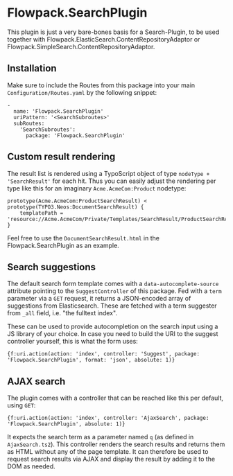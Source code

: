 # Flowpack.SearchPlugin

This plugin is just a very bare-bones basis for a Search-Plugin, to be used together with
Flowpack.ElasticSearch.ContentRepositoryAdaptor or Flowpack.SimpleSearch.ContentRepositoryAdaptor.

## Installation

Make sure to include the Routes from this package into your main `Configuration/Routes.yaml` by the following snippet:

    -
      name: 'Flowpack.SearchPlugin'
      uriPattern: '<SearchSubroutes>'
      subRoutes:
        'SearchSubroutes':
          package: 'Flowpack.SearchPlugin'

## Custom result rendering

The result list is rendered using a TypoScript object of type `nodeType + 'SearchResult'` for each hit.
Thus you can easily adjust the rendering per type like this for an imaginary `Acme.AcmeCom:Product` nodetype:

    prototype(Acme.AcmeCom:ProductSearchResult) < prototype(TYPO3.Neos:DocumentSearchResult) {
        templatePath = 'resource://Acme.AcmeCom/Private/Templates/SearchResult/ProductSearchResult.html'
    }

Feel free to use the `DocumentSearchResult.html` in the Flowpack.SearchPlugin as an example.

## Search suggestions

The default search form template comes with a `data-autocomplete-source` attribute pointing to the 
`SuggestController` of this package. Fed with a `term` parameter via a `GET` request, it returns a
JSON-encoded array of suggestions from Elasticsearch. These are fetched with a term suggester from
`_all` field, i.e. "the fulltext index".

These can be used to provide autocompletion on the search input using a JS library of your choice.
In case you need to build the URI to the suggest controller yourself, this is what the form uses:

    {f:uri.action(action: 'index', controller: 'Suggest', package: 'Flowpack.SearchPlugin', format: 'json', absolute: 1)}

## AJAX search

The plugin comes with a controller that can be reached like this per default, using `GET`:

    {f:uri.action(action: 'index', controller: 'AjaxSearch', package: 'Flowpack.SearchPlugin', absolute: 1)}

It expects the search term as a parameter named `q` (as defined in `AjaxSearch.ts2`). This controller
renders the search results and returns them as HTML without any of the page template. It can therefore
be used to request search results via AJAX and display the result by adding it to the DOM as needed.

